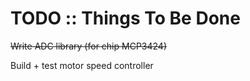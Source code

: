 # TODO :: Things To Be Done

~~Write ADC library (for chip MCP3424)~~

Build + test motor speed controller
